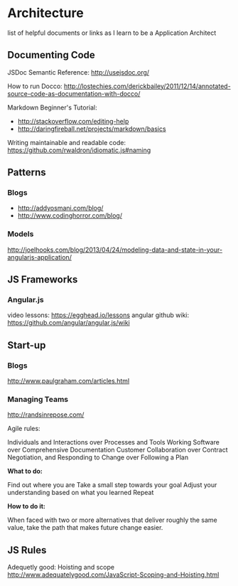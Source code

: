 Architecture
============

list of helpful documents or links as I learn to be a Application Architect

Documenting Code
----------------

JSDoc Semantic Reference: http://usejsdoc.org/

How to run Docco: http://lostechies.com/derickbailey/2011/12/14/annotated-source-code-as-documentation-with-docco/

Markdown Beginner's Tutorial:  
- http://stackoverflow.com/editing-help
- http://daringfireball.net/projects/markdown/basics
        

Writing maintainable and readable code: https://github.com/rwaldron/idiomatic.js#naming

Patterns
--------
### Blogs
- http://addyosmani.com/blog/
- http://www.codinghorror.com/blog/

### Models
http://joelhooks.com/blog/2013/04/24/modeling-data-and-state-in-your-angularjs-application/

JS Frameworks
-------------

### Angular.js
video lessons: https://egghead.io/lessons
angular github wiki: https://github.com/angular/angular.js/wiki

Start-up
--------------
### Blogs
http://www.paulgraham.com/articles.html

### Managing Teams
http://randsinrepose.com/

Agile rules:

Individuals and Interactions over Processes and Tools
Working Software over Comprehensive Documentation
Customer Collaboration over Contract Negotiation, and
Responding to Change over Following a Plan

**What to do:**

Find out where you are
Take a small step towards your goal
Adjust your understanding based on what you learned
Repeat

**How to do it:**

When faced with two or more alternatives that deliver roughly the same value, take the path that makes future change easier.

JS Rules
---
Adequetly good: Hoisting and scope http://www.adequatelygood.com/JavaScript-Scoping-and-Hoisting.html
